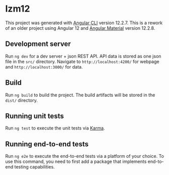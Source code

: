 # Izm12

This project was generated with [Angular CLI](https://github.com/angular/angular-cli) version 12.2.7. This is a rework of an older project using Angular 12 and [Angular Material](https://material.angular.io/) version 12.2.8.

## Development server

Run `ng dev` for a dev server + json REST API. API data is stored as one json file in the `src/` directory. Navigate to `http://localhost:4200/` for webpage and `http://localhost:3000/` for data.

## Build

Run `ng build` to build the project. The build artifacts will be stored in the `dist/` directory.

## Running unit tests

Run `ng test` to execute the unit tests via [Karma](https://karma-runner.github.io).

## Running end-to-end tests

Run `ng e2e` to execute the end-to-end tests via a platform of your choice. To use this command, you need to first add a package that implements end-to-end testing capabilities.

